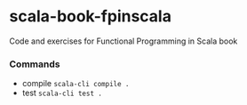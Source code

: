 # scala-book-fpinscala
Code and exercises for Functional Programming in Scala book

### Commands
- compile `scala-cli compile .`
- test `scala-cli test .`
